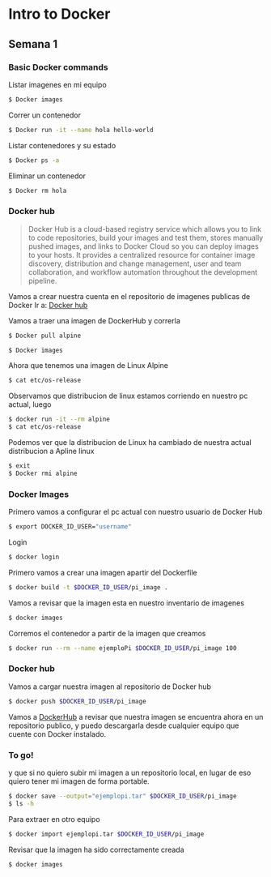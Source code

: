 # Intro to Docker
## Semana 1
### Basic Docker commands

Listar imagenes en mi equipo
```bash
$ Docker images
```
Correr un contenedor
```bash
$ Docker run -it --name hola hello-world
```

Listar contenedores y su estado 
```bash
$ Docker ps -a
```
Eliminar un contenedor
```bash
$ Docker rm hola
```

### Docker hub
> Docker Hub is a cloud-based registry service which allows you to link to code repositories, build your images and test them, stores manually pushed images, and links to Docker Cloud so you can deploy images to your hosts. It provides a centralized resource for container image discovery, distribution and change management, user and team collaboration, and workflow automation throughout the development pipeline.

Vamos a crear nuestra cuenta en el repositorio de imagenes publicas de Docker
Ir a: [Docker hub](https://hub.docker.com/)

Vamos a traer una imagen de DockerHub y correrla

```bash
$ Docker pull alpine 

$ Docker images
```
Ahora que tenemos una imagen de Linux Alpine
```bash
$ cat etc/os-release 
```
Observamos que distribucion de linux estamos corriendo en nuestro pc actual, luego
```bash
$ docker run -it --rm alpine 
$ cat etc/os-release 
```
Podemos ver que la distribucion de Linux ha cambiado de nuestra actual distribucion a Apline linux

```bash
$ exit
$ Docker rmi alpine
```

### Docker Images
Primero vamos a configurar el pc actual con nuestro usuario de Docker Hub

```bash
$ export DOCKER_ID_USER="username"
```
Login 
```bash
$ docker login
```

Primero vamos a crear una imagen apartir del Dockerfile

```bash
$ docker build -t $DOCKER_ID_USER/pi_image .
```
Vamos a revisar que la imagen esta en nuestro inventario de imagenes

```bash
$ docker images
```
Corremos el contenedor a partir de la imagen que creamos
```bash
$ docker run --rm --name ejemploPi $DOCKER_ID_USER/pi_image 100
```
### Docker hub

Vamos a cargar nuestra imagen al repositorio de Docker hub

```bash
$ docker push $DOCKER_ID_USER/pi_image
```

Vamos a [DockerHub](https://hub.docker.com/) a revisar que nuestra imagen se encuentra ahora en un repositorio publico, y puedo descargarla desde cualquier equipo que cuente con Docker instalado.

### To go!

y que si no quiero subir mi imagen a un repositorio local, en lugar de eso quiero tener mi imagen de forma portable.

```bash
$ docker save --output="ejemplopi.tar" $DOCKER_ID_USER/pi_image
$ ls -h
```

Para extraer en otro equipo
```bash
$ docker import ejemplopi.tar $DOCKER_ID_USER/pi_image
```
Revisar que la imagen ha sido correctamente creada
```bash
$ docker images
```